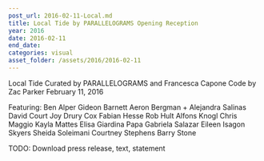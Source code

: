 ```yaml
---
post_url: 2016-02-11-Local.md
title: Local Tide by PARALLELOGRAMS Opening Reception
year: 2016
date: 2016-02-11
end_date: 
categories: visual
asset_folder: /assets/2016/2016-02-11
---
```

Local Tide
Curated by PARALLELOGRAMS and Francesca Capone
Code by Zac Parker
February 11, 2016

Featuring:
Ben Alper
Gideon Barnett
Aeron Bergman +
Alejandra Salinas
David Court
Joy Drury Cox
Fabian Hesse
Rob Hult
Alfons Knogl
Chris Maggio
Kayla Mattes
Elisa Giardina Papa
Gabriela Salazar
Eileen Isagon Skyers
Sheida Soleimani
Courtney Stephens
Barry Stone

TODO: Download press release, text, statement

